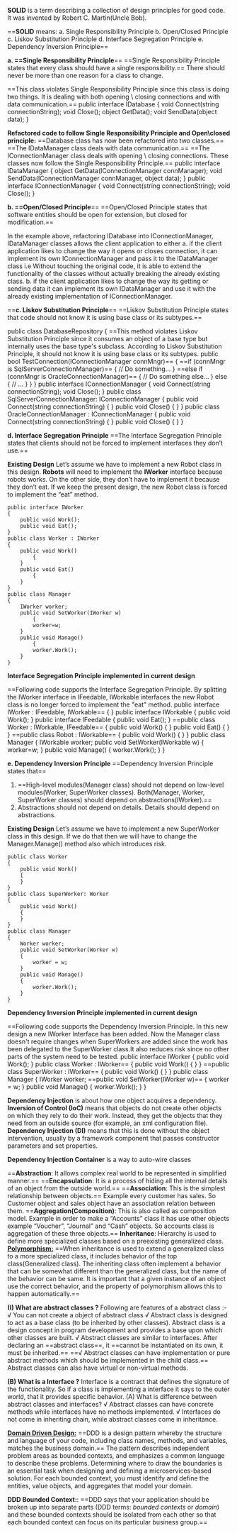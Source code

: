 **SOLID** is a term describing a collection of design principles for good code. It was invented by Robert C. Martin(Uncle Bob).

==**SOLID** means:
a. Single Responsibility Principle
b. Open/Closed Principle
c. Liskov Substitution Principle
d. Interface Segregation Principle
e. Dependency Inversion Principle==

**a. ==Single Responsibility Principle**==
==Single Responsibility Principle states that every class should have a single responsibility.== There should never be more than one reason for a class to change.

==This class violates Single Responsibility Principle since this class is doing two things. It is dealing with both opening \ closing connections and with data communication.==
public interface IDatabase
{
    void Connect(string connectionString);
    void Close();
    object GetData();
    void SendData(object data);
}

**Refactored code to follow Single Responsibility Principle and Open\closed principle:**
==Database class has now been refactored into two classes.==
==The IDataManager class deals with data communication.==
==The IConnectionManager class deals with opening \ closing connections. These classes now follow the Single Responsibility Principle.==
public interface IDataManager
{
    object GetData(IConnectionManager connManager);
    void SendData(IConnectionManager connManager, object data);
}
public interface IConnectionManager
{
    void Connect(string connectionString);
    void Close();
}

**b. ==Open/Closed Principle**==
==Open/Closed Principle states that software entities should be open for extension, but closed for modification.==

In the example above, refactoring IDatabase into IConnectionManager, IDataManager classes allows the client application to either
a. if the client application likes to change the way it opens or closes connection, it can implement its own IConnectionManager and pass it to the IDataManager class i.e Without touching the original code, it is able to extend the functionality of the classes without actually breaking the already existing class.
b. if the client application likes to change the way its getting or sending data it can implement its own IDataManager and use it with the already existing implementation of IConnectionManager.

==**c. Liskov Substitution Principle**==
==Liskov Substitution Principle states that code should not know it is using base class or its subtypes.==

public class DatabaseRepository
{
   ==This method violates Liskov Substitution Principle since it consumes an object of a base type but internally uses the base type's subclass. According to Liskov Substitution Principle, it should not know it is using base class or its subtypes. 
    public bool TestConnection(IConnectionManager connMngr)==
    {
        ==if (connMngr is SqlServerConnectionManager)==
        {
            // Do something...
        }
        ==else if (connMngr is OracleConnectionManager)==
        {
            // Do something else...
        }
        else
        {
            // ...
        }
    }
}
public interface IConnectionManager
{
    void Connect(string connectionString);
    void Close();
}
public class SqlServerConnectionManager: IConnectionManager
{
    public void Connect(string connectionString)
    {
    }
    public void Close()
    {
    }
}
public class OracleConnectionManager : IConnectionManager
{
    public void Connect(string connectionString)
    {
    }
    public void Close()
    {
    }
}

**d. Interface Segregation Principle**
==The Interface Segregation Principle states that clients should not be forced to implement interfaces they don’t use.==

**Existing Design**
Let’s assume we have to implement a new Robot class in this design. **Robots** will need to implement the **IWorker** interface because robots works. On the other side, they don’t have to implement it because they don’t eat. If we keep the present design, the new Robot class is forced to implement the “eat” method.

```
public interface IWorker 
{
    public void Work();
    public void Eat();
}
public class Worker : IWorker
{
    public void Work() 
        {
    }
    public void Eat() 
        {
    }
}
public class Manager 
{
    IWorker worker;
    public void SetWorker(IWorker w) 
        {
        worker=w;
    }
    public void Manage() 
        {
        worker.Work();
    }
}
```

**Interface Segregation Principle implemented in current design**

==Following code supports the Interface Segregation Principle. By splitting the IWorker interface in IFeedable, IWorkable interfaces the new Robot class is no longer forced to implement the "eat" method.
public interface IWorker : IFeedable, IWorkable== 
{
}
public interface IWorkable 
{
    public void Work();
}
public interface IFeedable
{
    public void Eat();
}
==public class Worker : IWorkable, IFeedable==
{
    public void Work() 
        {
    }
    public void Eat() 
        {
    }
}
==public class Robot : IWorkable==
{
    public void Work() 
        {
    }
}
public class Manager 
{
    IWorkable worker;
    public void SetWorker(IWorkable w) 
    {
        worker=w;
    }
    public void Manage() 
    {
        worker.Work();
    }
}

**e. Dependency Inversion Principle**
==Dependency Inversion Principle states that==

1. ==High-level modules(Manager class) should not depend on low-level modules(Worker, SuperWorker classes). Both(Manager, Worker, SuperWorker classes) should depend on abstractions(IWorker).==
2. Abstractions should not depend on details. Details should depend on abstractions.

**Existing Design**
Let’s assume we have to implement a new SuperWorker class in this design. If we do that then we will have to change the Manager.Manage() method also which introduces risk.

```
public class Worker 
{
    public void Work() 
    {
    }
}
public class SuperWorker: Worker 
{
    public void Work() 
    {
    }
}
public class Manager 
{
    Worker worker;
    public void SetWorker(Worker w) 
    {
        worker = w;
    }
    public void Manage() 
    {
        worker.Work();
    }
}
```

**Dependency Inversion Principle implemented in current design**

==Following code supports the Dependency Inversion Principle. In this new design a new IWorker Interface has been added. Now the Manager class doesn't require  changes when SuperWorkers are added since the work has been delegated to the  SuperWorker class.It also reduces risk since no other parts of the system need to be tested.
public interface IWorker 
{
    public void Work();
}
public class Worker : IWorker==
{
    public void Work() 
    {
    }
}
==public class SuperWorker : IWorker==
{
    public void Work() 
    {
    }
}
public class Manager 
{
    IWorker worker;
    ==public void SetWorker(IWorker w)==
    {
        worker = w;
    }
    public void Manage() 
    {
        worker.Work();
    }
}

**Dependency Injection** is about how one object acquires a dependency.
**Inversion of Control (IoC)** means that objects do not create other objects on which they rely to do their work. Instead, they get the objects that they need from an outside source (for example, an xml configuration file).
**Dependency Injection (DI)** means that this is done without the object intervention, usually by a framework component that passes constructor parameters and set properties.

**Dependency Injection Container** is a way to auto-wire classes

==**Abstraction**: It allows complex real world to be represented in simplified manner.==
==**Encapsulation**: It is a process of hiding all the internal details of an object from the outside world.==
==**Association**: This is the simplest relationship between objects.== Example every customer has sales. So Customer object and sales object have an association relation between them.
==**Aggregation(Composition)**: This is also called as composition model. Example in order to make a “Accounts” class it has use other objects example “Voucher”, “Journal” and “Cash” objects. So accounts class is aggregation of these three objects.==
**Inheritance**: Hierarchy is used to define more specialized classes based on a preexisting generalized class.
**<u>Polymorphism:</u>** ==When inheritance is used to extend a generalized class to a more specialized class, it includes behavior of the top class(Generalized class). The inheriting class often implement a behavior that can be somewhat different than the generalized class, but the name of the behavior can be same. It is important that a given instance of an object use the correct behavior, and the property of polymorphism allows this to happen automatically.==

**(I) What are abstract classes ?**
Following are features of a abstract class :-
√ You can not create a object of abstract class
√ Abstract class is designed to act as a base class (to be inherited by other classes). Abstract class is a design concept in program development and provides a base upon which other classes are built.
√ Abstract classes are similar to interfaces. After declaring an ==abstract class==, it ==cannot be instantiated on its own, it must be inherited.==
==√ Abstract classes can have implementation or pure abstract methods which should be implemented in the child class.== 
Abstract classes can also have virtual or non-virtual methods.

**(B) What is a Interface ?**
Interface is a contract that defines the signature of the functionality. So if a class is implementing a interface it says to the outer world, that it provides specific behavior.
(A) What is difference between abstract classes and interfaces?
√ Abstract classes can have concrete methods while interfaces have no methods implemented.
√ Interfaces do not come in inheriting chain, while abstract classes come in inheritance.

**<u>Domain Driven Design:</u>** ==DDD is a design pattern whereby the structure and language of your code, including class names, methods, and variables, matches the business domain.== The pattern describes independent problem areas as bounded contexts, and emphasizes a common language to describe these problems. Determining where to draw the boundaries is an essential task when designing and defining a microservices-based solution. For each bounded context, you must identify and define the entities, value objects, and aggregates that model your domain.

**DDD Bounded Context:**: ==DDD says that your application should be broken up into separate parts (DDD terms: *bounded contexts* or *domain*) and these bounded contexts should be isolated from each other so that each bounded context can focus on its particular business group.==